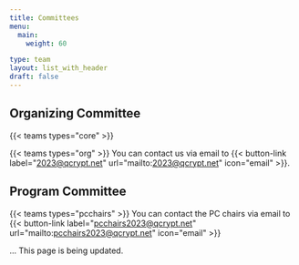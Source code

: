 ```yaml
---
title: Committees
menu:
  main:
    weight: 60

type: team
layout: list_with_header
draft: false
---
```


<!-- To make all this possible, these people are working behind the scenes. -->

## Organizing Committee

<!-- {{< teams types="core=Main Organizers,org=Organizers" >}} -->
{{< teams types="core" >}}

{{< teams types="org" >}}
You can contact us via email to {{< button-link label="2023@qcrypt.net" url="mailto:2023@qcrypt.net" icon="email" >}}.
<!-- ## Steering Committee

{{< teams types="steering" >}}


## Advisory  Committee

{{< teams types="advisory" >}}

-->
## Program Committee

{{< teams types="pcchairs" >}}
You can contact the PC chairs via email to {{< button-link label="pcchairs2023@qcrypt.net" url="mailto:pcchairs2023@qcrypt.net" icon="email" >}}<br>

...
This page is being updated.
<!-- ### PC members
* Anthony Leverrier (Inria, FR)
* Mario Berta (AWS & Imperial College London, US/GB)
* Yanbao Zhang (NTT, JP)
* Stefano Pironio (Université libre de Bruxelles, BE)
* Aleksey Fedorov (Russian Quantum Center, RU)
* Wang Xiangbin (Tsinghua University, CN)
* Rotem Arnon-Friedman (Weizmann Institute of Science, IL)
* Ernest Tan (University of Waterloo,  CA)
* Anna Pappa (Technical University of Berlin, DE)
* Valerio Scarani (National University of Singapore, SG)
* Hoi-Kwong Lo (University of Hong Kong, HK)
* Liang Jiang (University of Chicago, US)
* Anurag Anshu (Harvard University, US)
* Romain Alleaume (Telecom Paris, FR)
* Tobias Gehring (Technical University of Denmark, DK)
* Nino Walenta (Fraunhofer HHI, DE)
* Zhiliang Yuan (Beijing Academy of Quantum Information Sciences, CN)
* Yuan Cao (University of Science and Technology of China, CN)
* Zheshen Zhang (University of Arizona, US)
* Veronica Fernandez (Spanish National Research Council, ES)
* Jacqui Romero (University of Queensland, AU)
* Bing Qi (Cisco, US)
* Eleni Diamanti (Sorbonne University, FR)
* Wang Chao (National University of Singapore, SG)
* Davide Rusca (University of Geneva, CH)
* Djeylan Aktas (Slovak Academy of Sciences, SK)
* Siddarth Joshi (University of Bristol, GB)
* Yunhong Ding (Technical University of Denmark, DK)  -->
